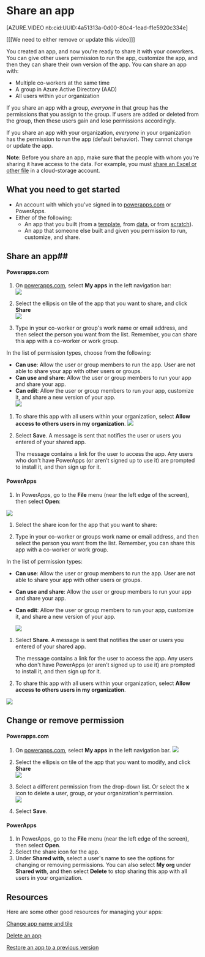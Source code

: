 <properties
    pageTitle="Share an app in PowerApps | Microsoft PowerApps"
    description="Share your app by giving other users permission to run or modify it"
    services=""
    suite="powerapps"
    documentationCenter="na"
    authors="jamesol-msft"
    manager="erikre"
    editor=""
    tags=""/>
<tags
    ms.service="powerapps"
    ms.devlang="na"
    ms.topic="article"
    ms.tgt_pltfrm="na"
    ms.workload="na"
    ms.date="04/13/2016"
    ms.author="jamesol"/>

# Share an app #
[AZURE.VIDEO nb:cid:UUID:4a51313a-0d00-80c4-1ead-f1e5920c334e]

[[[We need to either remove or update this video]]]

You created an app, and now you're ready to share it with your coworkers. You can give other users permission to run the app, customize the app, and then they can share their own version of the app. You can share an app with:

- Multiple co-workers at the same time
- A group in Azure Active Directory (AAD)
- All users within your organization

If you share an app with a group, *everyone* in that group has the permissions that you assign to the group. If users are added or deleted from the group, then these users gain and lose permissions accordingly.

If you share an app with your organization, *everyone* in your organization has the permission to run the app (default behavior). They cannot change or update the app.

**Note**: Before you share an app, make sure that the people with whom you're sharing it have access to the data. For example, you must [share an Excel or other file](share-app-data.md) in a cloud-storage account.

## What you need to get started

- An account with which you've signed in to [powerapps.com](2) or PowerApps.
- Either of the following:
	- An app that you built (from a [template](get-started-test-drive.md), from [data](get-started-create-from-data.md), or from [scratch](get-started-create-from-blank.md)).
	- An app that someone else built and given you permission to run, customize, and share.

## Share an app##

#### Powerapps.com

1. On [powerapps.com][1], select **My apps** in the left navigation bar:  
![](./media/share-app/new-file-apps-portal.png)

1. Select the ellipsis on tile of the app that you want to share, and click **Share**  
![](./media/share-app/new_app_tile.png)

1. Type in your co-worker or group's work name or email address, and then select the person you want from the list. Remember, you can share this app with a co-worker or work group.

  In the list of permission types, choose from the following:  
  - **Can use**: Allow the user or group members to run the app. User are not able to share your app with other users or groups.
  - **Can use and share**: Allow the user or group members to run your app and share your app.
  - **Can edit**: Allow the user or group members to run your app, customize it, and share a new version of your app.  
  ![](./media/share-app/new-permission-list-portal.png)

1. To share this app with all users within your organization, select **Allow access to others users in my organization**.
![](./media/share-app/new-orgwidesharing-portal.png)

1. Select **Save**. A message is sent that notifies the user or users you entered of your shared app.

	The message contains a link for the user to access the app. Any users who don't have PowerApps (or aren’t signed up to use it) are prompted to install it, and then sign up for it.

#### PowerApps
1. In PowerApps, go to the **File** menu (near the left edge of the screen), then select **Open**:  

 ![](./media/share-app/new-open-apps.png)

1. Select the share icon for the app that you want to share:  

1. Type in your co-worker or groups work name or email address, and then select the person you want from the list. Remember, you can share this app with a co-worker or work group.

  In the list of permission types:
  - **Can use**: Allow the user or group members to run the app. User are not able to share your app with other users or groups.
  - **Can use and share**: Allow the user or group members to run your app and share your app.
  - **Can edit**: Allow the user or group members to run your app, customize it, and share a new version of your app.

    ![](./media/share-app/new-permissions-pa.png)

1. Select **Share**. A message is sent that notifies the user or users you entered of your shared app.

	The message contains a link for the user to access the app. Any users who don't have PowerApps (or aren’t signed up to use it) are prompted to install it, and then sign up for it.

1. To share this app with all users within your organization, select **Allow access to others users in my organization**.

  ![](./media/share-app/permissions-org.png)

## Change or remove permission ##

#### Powerapps.com

1. On [powerapps.com][1], select **My apps** in the left navigation bar.
![](./media/share-app/new-file-apps-portal.png)


1. Select the ellipsis on tile of the app that you want to modify, and click **Share**  
![](./media/share-app/new_app_tile.png)

1. Select a different permission from the drop-down list. Or select the **x** icon to delete a user, group, or your organization's permission.  
![](./media/share-app/new-share-permissiontypes-portal.png)

1. Select **Save**.

#### PowerApps

1. In PowerApps, go to the **File** menu (near the left edge of the screen), then select **Open**.
1. Select the share icon for the app.
2. Under **Shared with**, select a user's name to see the options for changing or removing permissions. You can also select **My org** under **Shared with**, and then select **Delete** to stop sharing this app with all users in your organization.

<!--Reference links in article-->
[1]: http://go.microsoft.com/fwlink/?LinkId=715583
[2]: http://go.microsoft.com/fwlink/?LinkId=708209

## Resources

Here are some other good resources for managing your apps:

[Change app name and tile](./set-name-tile.md)

[Delete an app](./delete-app.md)

[Restore an app to a previous version](./restore-an-app.md)

<!--Reference links in article-->
[1]: http://go.microsoft.com/fwlink/?LinkId=715583
[2]: http://go.microsoft.com/fwlink/?LinkId=708209
